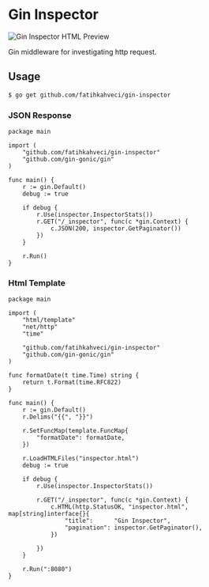 # Gin Inspector

![Gin Inspector HTML Preview](https://raw.githubusercontent.com/fatihkahveci/gin-inspector/master/preview-html.png)

Gin middleware for investigating http request.

## Usage


```sh
$ go get github.com/fatihkahveci/gin-inspector
```

### JSON Response

```
package main

import (
	"github.com/fatihkahveci/gin-inspector"
	"github.com/gin-gonic/gin"
)

func main() {
	r := gin.Default()
	debug := true

	if debug {
		r.Use(inspector.InspectorStats())
		r.GET("/_inspector", func(c *gin.Context) {
			c.JSON(200, inspector.GetPaginator())
		})
	}

	r.Run()
}
```

### Html Template

```
package main

import (
	"html/template"
	"net/http"
	"time"

	"github.com/fatihkahveci/gin-inspector"
	"github.com/gin-gonic/gin"
)

func formatDate(t time.Time) string {
	return t.Format(time.RFC822)
}

func main() {
	r := gin.Default()
	r.Delims("{{", "}}")

	r.SetFuncMap(template.FuncMap{
		"formatDate": formatDate,
	})

	r.LoadHTMLFiles("inspector.html")
	debug := true

	if debug {
		r.Use(inspector.InspectorStats())

		r.GET("/_inspector", func(c *gin.Context) {
			c.HTML(http.StatusOK, "inspector.html", map[string]interface{}{
				"title":      "Gin Inspector",
				"pagination": inspector.GetPaginator(),
			})

		})
	}

	r.Run(":8080")
}

```